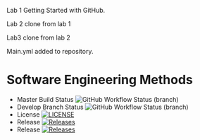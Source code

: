 Lab 1 
Getting Started with GitHub.

Lab 2 clone from lab 1

Lab3 clone from lab 2

Main.yml added to repository.

# Software Engineering Methods
* Master Build Status ![GitHub Workflow Status (branch)](https://img.shields.io/github/actions/workflow/status/Daniel109012/Lab2/main.yml?branch=master)
* Develop Branch Status ![GitHub Workflow Status (branch)](https://img.shields.io/github/actions/workflow/status/Daniel109012/Lab2/main.yml?branch=develop)
* License [![LICENSE](https://img.shields.io/github/license/Daniel109012/lab2.svg?style=flat-square)](https://github.com/Daniel109012/Lab2/blob/master/LICENSE)
* Release [![Releases](https://img.shields.io/github/release/Daniel109012/Lab2/all.svg?style=flat-square)](https://github.com/Daniel109012/Lab2/releases)
* Release [![Releases](https://img.shields.io/github/release/Daniel109012/Lab3/all.svg?style=flat-square)](https://github.com/Daniel109012/Lab3/releases)
